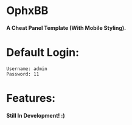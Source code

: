 # OphxBB
#### A Cheat Panel Template  (With Mobile Styling).

# Default Login:
```
Username: admin
Password: 11
```

# Features:
#### Still In Development! :)